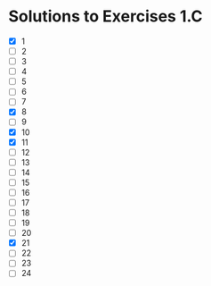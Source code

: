 # Solutions to Exercises 1.C

- [x] 1
- [ ] 2
- [ ] 3
- [ ] 4
- [ ] 5
- [ ] 6
- [ ] 7
- [x] 8
- [ ] 9
- [x] 10
- [x] 11
- [ ] 12
- [ ] 13
- [ ] 14
- [ ] 15
- [ ] 16
- [ ] 17
- [ ] 18
- [ ] 19
- [ ] 20
- [x] 21
- [ ] 22
- [ ] 23
- [ ] 24